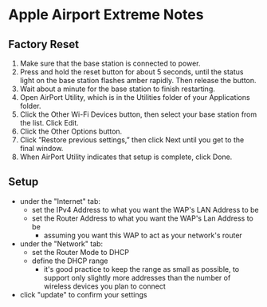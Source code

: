 # Apple Airport Extreme Notes

## Factory Reset
1. Make sure that the base station is connected to power.
2. Press and hold the reset button for about 5 seconds, until the status light on the base station flashes amber rapidly. Then release the button.
3. Wait about a minute for the base station to finish restarting.
4. Open AirPort Utility, which is in the Utilities folder of your Applications folder.
5. Click the Other Wi-Fi Devices button, then select your base station from the list. Click Edit.
6. Click the Other Options button.
7. Click ”Restore previous settings,” then click Next until you get to the final window.
8. When AirPort Utility indicates that setup is complete, click Done.

## Setup
* under the "Internet" tab:
	* set the IPv4 Address to what you want the WAP's LAN Address to be
	* set the Router Address to what you want the WAP's Lan Address to be
		* assuming you want this WAP to act as your network's router
* under the "Network" tab:
	* set the Router Mode to DHCP
	* define the DHCP range
		* it's good practice to keep the range as small as possible, to support only slightly more addresses than the number of wireless devices you plan to connect
* click "update" to confirm your settings